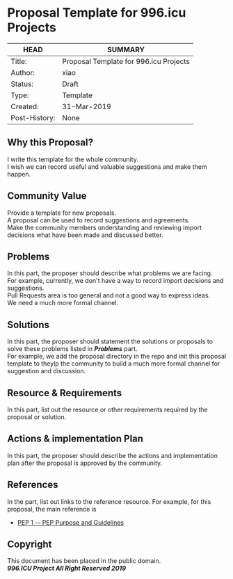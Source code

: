 # Proposal Template for 996.icu Projects

HEAD | SUMMARY
-----|--------
Title:| Proposal Template for 996.icu Projects
Author:| xiao
Status:| Draft
Type:| Template
Created:| 31-Mar-2019
Post-History:| None

## Why this Proposal?

I write this template for the whole community. <br>
I wish we can record useful and valuable suggestions and make them happen.

## Community Value

Provide a template for new proposals. <br>
A proposal can be used to record suggestions and agreements. <br>
Make the community members understanding and reviewing import decisions what have been made and discussed better.

## Problems

In this part, the proposer should describe what problems we are facing. <br>
For example, currently, we don't have a way to record import decisions and suggestions. <br>
Pull Requests area is too general and not a good way to express ideas. <br>
We need a much more formal channel.

## Solutions

In this part, the proposer should statement the solutions or proposals to solve these problems listed in ***Problems*** part. <br>
For example, we add the proposal directory in the repo and init this proposal template to theylp the community to build a much more formal channel for suggestion and discussion.

## Resource & Requirements

In this part, list out the resource or other requirements required by the proposal or solution.

## Actions & implementation Plan

In this part, the proposer should describe the actions and implementation plan after the proposal is approved by the community.

## References

In the part, list out links to the reference resource.
For example, for this proposal, the main reference is <br>
- [PEP 1 -- PEP Purpose and Guidelines](https://www.python.org/dev/peps/pep-0001/)

## Copyright

This document has been placed in the public domain. <br>
***996.ICU Project All Right Reserved 2019***
